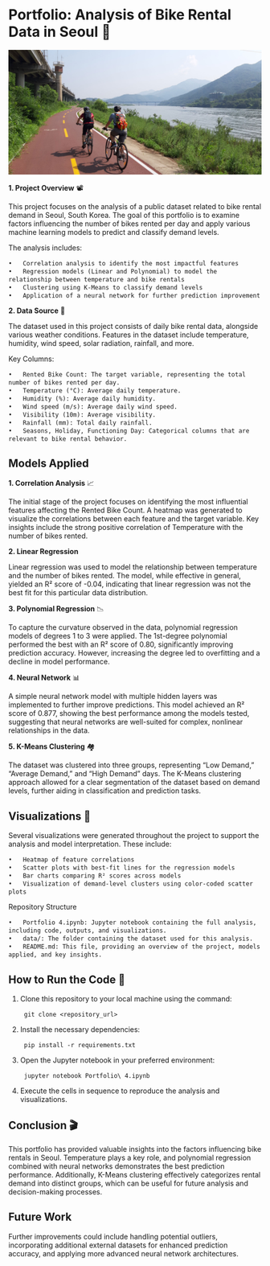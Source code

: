 # Portfolio: Analysis of Bike Rental Data in Seoul 🚴

![alt text](ancient_korea-max.jpg)


**1. Project Overview** 📽️

This project focuses on the analysis of a public dataset related to bike rental demand in Seoul, South Korea. The goal of this portfolio is to examine factors influencing the number of bikes rented per day and apply various machine learning models to predict and classify demand levels.

The analysis includes:

	•	Correlation analysis to identify the most impactful features
	•	Regression models (Linear and Polynomial) to model the relationship between temperature and bike rentals
	•	Clustering using K-Means to classify demand levels
	•	Application of a neural network for further prediction improvement


**2. Data Source** 💽

The dataset used in this project consists of daily bike rental data, alongside various weather conditions. Features in the dataset include temperature, humidity, wind speed, solar radiation, rainfall, and more.

Key Columns:

	•	Rented Bike Count: The target variable, representing the total number of bikes rented per day.
	•	Temperature (°C): Average daily temperature.
	•	Humidity (%): Average daily humidity.
	•	Wind speed (m/s): Average daily wind speed.
	•	Visibility (10m): Average visibility.
	•	Rainfall (mm): Total daily rainfall.
	•	Seasons, Holiday, Functioning Day: Categorical columns that are relevant to bike rental behavior.

## Models Applied

**1. Correlation Analysis** 📈

The initial stage of the project focuses on identifying the most influential features affecting the Rented Bike Count. A heatmap was generated to visualize the correlations between each feature and the target variable. Key insights include the strong positive correlation of Temperature with the number of bikes rented.

**2. Linear Regression**

Linear regression was used to model the relationship between temperature and the number of bikes rented. The model, while effective in general, yielded an R² score of -0.04, indicating that linear regression was not the best fit for this particular data distribution.

**3. Polynomial Regression** 📉

To capture the curvature observed in the data, polynomial regression models of degrees 1 to 3 were applied. The 1st-degree polynomial performed the best with an R² score of 0.80, significantly improving prediction accuracy. However, increasing the degree led to overfitting and a decline in model performance.

**4. Neural Network** 📊

A simple neural network model with multiple hidden layers was implemented to further improve predictions. This model achieved an R² score of 0.877, showing the best performance among the models tested, suggesting that neural networks are well-suited for complex, nonlinear relationships in the data.

**5. K-Means Clustering** 🏘️

The dataset was clustered into three groups, representing “Low Demand,” “Average Demand,” and “High Demand” days. The K-Means clustering approach allowed for a clear segmentation of the dataset based on demand levels, further aiding in classification and prediction tasks.

## Visualizations 🎨

Several visualizations were generated throughout the project to support the analysis and model interpretation. These include:

	•	Heatmap of feature correlations
	•	Scatter plots with best-fit lines for the regression models
	•	Bar charts comparing R² scores across models
	•	Visualization of demand-level clusters using color-coded scatter plots

Repository Structure

	•	Portfolio 4.ipynb: Jupyter notebook containing the full analysis, including code, outputs, and visualizations.
	•	data/: The folder containing the dataset used for this analysis.
	•	README.md: This file, providing an overview of the project, models applied, and key insights.

## How to Run the Code 🏃

1. Clone this repository to your local machine using the command:
   
		git clone <repository_url>

2. Install the necessary dependencies:

		pip install -r requirements.txt


3. Open the Jupyter notebook in your preferred environment:

		jupyter notebook Portfolio\ 4.ipynb


4. Execute the cells in sequence to reproduce the analysis and visualizations.



## Conclusion 🎬

This portfolio has provided valuable insights into the factors influencing bike rentals in Seoul. Temperature plays a key role, and polynomial regression combined with neural networks demonstrates the best prediction performance. Additionally, K-Means clustering effectively categorizes rental demand into distinct groups, which can be useful for future analysis and decision-making processes.

## Future Work

Further improvements could include handling potential outliers, incorporating additional external datasets for enhanced prediction accuracy, and applying more advanced neural network architectures.

